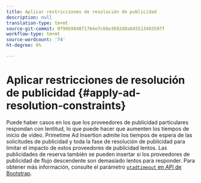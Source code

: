 ```yaml
---
title: Aplicar restricciones de resolución de publicidad
description: null
translation-type: tm+mt
source-git-commit: 0f98b9848f1764e7c66e3692d8a845513493597f
workflow-type: tm+mt
source-wordcount: '74'
ht-degree: 0%

---
```



# Aplicar restricciones de resolución de publicidad {#apply-ad-resolution-constraints}

Puede haber casos en los que los proveedores de publicidad particulares respondan con lentitud, lo que puede hacer que aumenten los tiempos de inicio de vídeo. Primetime Ad Insertion admite los tiempos de espera de las solicitudes de publicidad y toda la fase de resolución de publicidad para limitar el impacto de estos proveedores de publicidad lentos.  Las publicidades de reserva también se pueden insertar si los proveedores de publicidad de flujo descendente son demasiado lentos para responder.  Para obtener más información, consulte el parámetro [`ptadtimeout` en API de Bootstrap](/help/primetime-ad-insertion/technical-reference/bootstrap-api.md).
